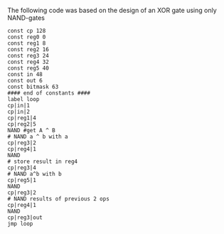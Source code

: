 The following code was based on the design of an XOR gate using only NAND-gates

```
const cp 128
const reg0 0
const reg1 8
const reg2 16
const reg3 24
const reg4 32
const reg5 40
const in 48
const out 6
const bitmask 63
#### end of constants ####
label loop
cp|in|1
cp|in|2
cp|reg1|4
cp|reg2|5
NAND #get A ^ B
# NAND a ^ b with a
cp|reg3|2
cp|reg4|1 
NAND
# store result in reg4
cp|reg3|4
# NAND a^b with b
cp|reg5|1 
NAND
cp|reg3|2
# NAND results of previous 2 ops
cp|reg4|1
NAND
cp|reg3|out
jmp loop
```


